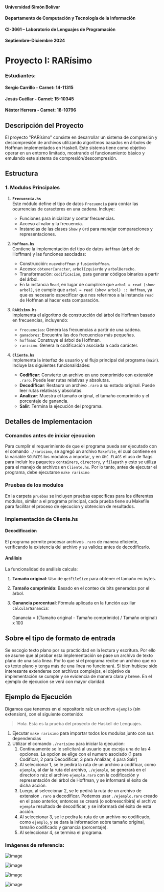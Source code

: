 #### Universidad Simón Bolívar
#### Departamento de Computación y Tecnología de la Información
#### CI-3661 – Laboratorio de Lenguajes de Programación
#### Septiembre–Diciembre 2024

# Proyecto I: RARísimo

### Estudiantes:

#### Sergio Carrillo - Carnet: 14-11315
#### Jesús  Cuéllar  - Carnet: 15-10345
#### Néstor Herrera  - Carnet: 18-10796

## **Descripción del Proyecto**

El proyecto "RARísimo" consiste en desarrollar un sistema de compresión y descompresión de archivos utilizando algoritmos basados en árboles de Hoffman implementados en Haskell. Este sistema tiene como objetivo operar en un entorno limitado, mostrando el funcionamiento básico y emulando este sistema de compresión/descompresión.

## **Estructura**

### **1. Modulos Principales**

1. **`Frecuencia.hs`**  
   Este módulo define el tipo de datos `Frecuencia` para contar las ocurrencias de caracteres en una cadena. Incluye:
   - Funciones para inicializar y contar frecuencias.
   - Acceso al valor y la frecuencia.
   - Instancias de las clases `Show` y `Ord` para manejar comparaciones y representaciones.

2. **`Hoffman.hs`**  
   Contiene la implementación del tipo de datos `Hoffman` (árbol de Hoffman) y las funciones asociadas:
   - Construcción: `nuevoHoffman` y `fusionHoffman`.
   - Acceso: `obtenerCaracter`, `arbolIzquierdo` y `arbolDerecho`.
   - Transformación: `codificacion`, para generar códigos binarios a partir del árbol.
   - En la instancia `Read`, en lugar de cumplirse que `arbol = read (show arbol)`, se cumple que `arbol = read (show arbol) :: Hoffman`, ya que es necesario especificar que nos referimos a la instancia `read` de Hoffman al hacer esta comparación.

3. **`RARisimo.hs`**  
   Implementa el algoritmo de construcción del árbol de Hoffman basado en frecuencias, incluyendo:
   - `frecuencias`: Genera las frecuencias a partir de una cadena.
   - `ganadores`: Encuentra las dos frecuencias más pequeñas.
   - `hoffman`: Construye el árbol de Hoffman.
   - `rarisimo`: Genera la codificación asociada a cada carácter.

4. **`Cliente.hs`**  
   Implementa la interfaz de usuario y el flujo principal del programa (`main`).  
   Incluye las siguientes funcionalidades:
   - **Codificar**: Convierte un archivo en uno comprimido con extensión `.raro`. Puede leer rutas relativas y absolutas.
   - **Decodificar**: Restaura un archivo `.raro` a su estado original. Puede leer rutas relativas y absolutas.
   - **Analizar**: Muestra el tamaño original, el tamaño comprimido y el porcentaje de ganancia.
   - **Salir**: Termina la ejecución del programa.

## Detalles de Implementacion

### Comandos antes de iniciar ejecucion

Para cumplir el requerimiento de que el programa pueda ser ejecutado con el comando `./rarisimo`, se agregó un archivo `Makefile`, el cual contiene en la variable `SOURCES` los modulos a importar, y en `GHC_FLAGS` el uso de flags para incluir los paquetes `containers`, `directory`, y `filepath` y esto se utiliza para el manejo de archivos en `Cliente.hs`. Por lo tanto, antes de ejecutar el programa, debe ejecutarse `make rarisimo`

### Pruebas de los modulos

En la carpeta `pruebas` se incluyen pruebas especificas para los diferentes modulos, similar a el programa principal, cada prueba tiene su Makefile para facilitar el proceso de ejecucion y obtencion de resultados.

### Implementación de Cliente.hs
#### **Decodificación**
El programa permite procesar archivos `.raro` de manera eficiente, verificando la existencia del archivo y su validez antes de decodificarlo.  

#### **Análisis**
La funcionalidad de análisis calcula:
1. **Tamaño original**: Uso de `getFileSize` para obtener el tamaño en bytes.
2. **Tamaño comprimido**: Basado en el conteo de bits generados por el árbol.
3. **Ganancia porcentual**: Fórmula aplicada en la función auxiliar `calcularGanancia`:
 
    Ganancia = ((Tamaño original - Tamaño comprimido) / Tamaño original) x 100 
## Sobre el tipo de formato de entrada
Se escogio texto plano por su practicidad en la lectura y escritura. Por ello se asume que al probar esta implementación se pase un archivo de texto plano de una sola línea.
Por lo que si el programa recibe un archivo que no es texto plano y tenga más de una línea no funcionará. Si bien hubiese sido interesante extenderse con archivos complejos, el objetivo de implementación se cumple y se evidencia de manera clara y breve. En el ejemplo de ejecucíon se verá con mayor claridad. 

## **Ejemplo de Ejecución**

Digamos que tenemos en el repositorio raíz un archivo `ejemplo` (sin extension), con el siguiente contenido:

> Hola. Esta es la prueba del proyecto de Haskell de Lenguajes.

1. Ejecutar `make rarisimo` para importar todos los modulos junto con sus dependencias
2. Utilizar el comando `./rarisimo` para iniciar la ejecucion:
   1. Continuamente se le solicitará al usuario que escoja una de las 4 opciones. La opcion se elige con el numero asociado (1 para Codificar, 2 para Decodificar, 3 para Analizar, 4 para Salir)
   2. Al seleccionar 1, se le pedirá la ruta de un archivo a codificar, como `ejemplo`, al dar la ruta del archivo, `./ejemplo`, se generará en el directorio raiz el archivo `ejemplo.raro` con la codificación y representación del árbol de Hoffman, y se informará el éxito de dicha acción.
   3. Luego, al seleccionar 2, se le pedirá la ruta de un archivo de extension `.raro` a decodificar. Podemos usar `./ejemplo.raro` creado en el paso anterior, entonces se creará (o sobreescribirá) el archivo `ejemplo` resultado de decodificar, y se informará del éxito de esta acción.
   4. Al seleccionar 3, se le pedira la ruta de un archivo no codificado, como `ejemplo`, y se dara la informacion sobre tamaño original, tamaño codificado y ganancia (porcentaje).
   5. Al seleccionar 4, se termina el programa.

### Imágenes de referencia:
![image](https://github.com/user-attachments/assets/7c3bb1df-d851-4e0f-87e1-ab223eb2d39d)

![image](https://github.com/user-attachments/assets/8327575a-9cdb-4387-bd25-eb28a02084d1)

![image](https://github.com/user-attachments/assets/d5446c8b-d30f-417c-90df-aeebad31e7e3)

![image](https://github.com/user-attachments/assets/c42d459f-6612-486b-b2f6-993f283cc468)

